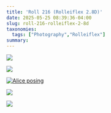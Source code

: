 ```yaml
---
title: 'Roll 216 (Rolleiflex 2.8D)'
date: 2025-05-25 08:39:36-04:00
slug: roll-216-rolleiflex-2-8d
taxonomies:
  tags: ["Photography","Rolleiflex"]
summary: 
---
```


![ ](https://live.staticflickr.com/65535/54542796100_2494020a55_b.jpg "My garage workbench")


[![](https://live.staticflickr.com/65535/54542796100_2494020a55_b.jpg)](https://flickr.com/photos/jbaty/54542796100/in/dateposted-public/)

[![Alice posing](https://live.staticflickr.com/65535/54542640999_766af43f9f_b.jpg)](https://flickr.com/photos/jbaty/54542640999/in/dateposted-public/)

[![](https://live.staticflickr.com/65535/54541577792_b41ba225fa_b.jpg)](https://flickr.com/photos/jbaty/54541577792/in/dateposted-public/)

[![](https://live.staticflickr.com/65535/54542452446_e6618a792b_b.jpg)](https://flickr.com/photos/jbaty/54542452446/in/dateposted-public/)
